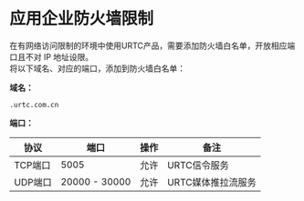 # 应用企业防火墙限制

在有网络访问限制的环境中使用URTC产品，需要添加防火墙白名单，开放相应端口且不对 IP 地址设限。    
将以下域名、对应的端口，添加到防火墙白名单：    

**域名：**    
```
.urtc.com.cn
```
**端口：**

|协议|端口|操作|备注|
|-|-|-|-|
|TCP端口|5005|允许|URTC信令服务|
|UDP端口|20000 - 30000|允许|URTC媒体推拉流服务|



